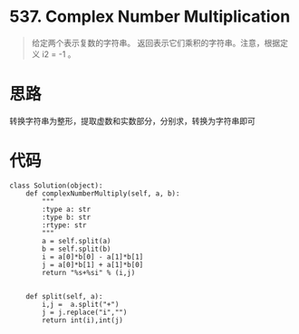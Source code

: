 # 537. Complex Number Multiplication
> 给定两个表示复数的字符串。
返回表示它们乘积的字符串。注意，根据定义 i2 = -1 。

# 思路
转换字符串为整形，提取虚数和实数部分，分别求，转换为字符串即可

# 代码
```
class Solution(object):
    def complexNumberMultiply(self, a, b):
        """
        :type a: str
        :type b: str
        :rtype: str
        """
        a = self.split(a)
        b = self.split(b)
        i = a[0]*b[0] - a[1]*b[1]
        j = a[0]*b[1] + a[1]*b[0]
        return "%s+%si" % (i,j)

        
    def split(self, a):
        i,j =  a.split("+")
        j = j.replace("i","")
        return int(i),int(j)
```
